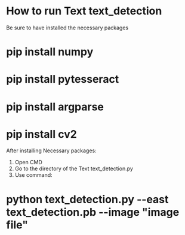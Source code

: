 # How to run Text text_detection
Be sure to have installed the necessary packages

# pip install numpy
# pip install pytesseract
# pip install argparse
# pip install cv2

After installing Necessary packages:

1. Open CMD
2. Go to the directory of the Text text_detection.py
3. Use command:
  # python text_detection.py --east text_detection.pb --image "image file"
